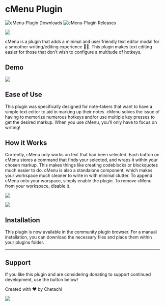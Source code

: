 # cMenu Plugin

![cMenu-Plugin Downloads](https://img.shields.io/github/downloads/chetachiezikeuzor/cMenu-Plugin/total.svg) 
![cMenu-Plugin Releases](https://img.shields.io/github/v/release/chetachiezikeuzor/cMenu-Plugin)

![](https://raw.githubusercontent.com/chetachiezikeuzor/cMenu-Plugin/master/assets/cMenu%20Demo%20Header.png)

cMenu is a plugin that adds a minimal and user friendly text editor modal for a smoother writing/editing experience ✍🏽. This plugin makes text editing easier for those that don't wish to configure a multitude of hotkeys.

## Demo

![](https://raw.githubusercontent.com/chetachiezikeuzor/cMenu-Plugin/master/assets/cMenu.gif)

## Ease of Use

This plugin was specifically designed for note-takers that want to have a simple text editor to aid in marking up their notes. cMenu solves the issue of having to memorize numerous hotkeys and/or use multiple key presses to get the desired markup. When you use cMenu, you'll only have to focus on writing!

## How it Works

Currently, cMenu only works on text that had been selected.
Each button on cMenu stores a command that finds your selected, and wraps it within your chosen markup. This makes things like creating codeblocks or blockquotes much easier to do. cMenu is also a standalone component, which makes your workspace much cleaner to write in with minimal clutter. To append cMenu onto your worspace, simply enable the plugin. To remove cMenu from your workspace, disable it.

![](https://raw.githubusercontent.com/chetachiezikeuzor/cMenu-Plugin/master/assets/cmenu-and-admonition.gif)

![](https://raw.githubusercontent.com/chetachiezikeuzor/cMenu-Plugin/master/assets/cMenu.png)

## Installation

This plugin is now available in the community plugin browser. For a manual installation, you can download the necessary files and place them within your plugins folder.

---

## Support

If you like this plugin and are considering donating to support continued development, use the button below!

Created with ❤️ by Chetachi

<a href="https://www.buymeacoffee.com/chetachi"><img src="https://img.buymeacoffee.com/button-api/?text=Buy me a coffee&amp;emoji=&amp;slug=chetachi&amp;button_colour=e3e7ef&amp;font_colour=262626&amp;font_family=Inter&amp;outline_colour=262626&amp;coffee_colour=ff0000"></a>
